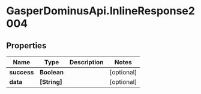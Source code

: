 # GasperDominusApi.InlineResponse2004

## Properties

Name | Type | Description | Notes
------------ | ------------- | ------------- | -------------
**success** | **Boolean** |  | [optional] 
**data** | **[String]** |  | [optional] 


